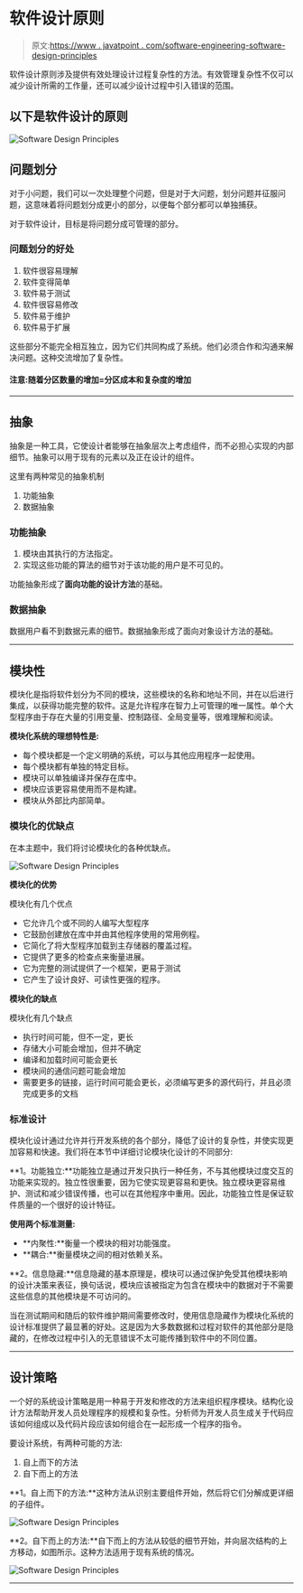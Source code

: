 # 软件设计原则

> 原文:[https://www . javatpoint . com/software-engineering-software-design-principles](https://www.javatpoint.com/software-engineering-software-design-principles)

软件设计原则涉及提供有效处理设计过程复杂性的方法。有效管理复杂性不仅可以减少设计所需的工作量，还可以减少设计过程中引入错误的范围。

## 以下是软件设计的原则

![Software Design Principles](../Images/25410e2c81052784ab1f33fb511f7284.png)

## 问题划分

对于小问题，我们可以一次处理整个问题，但是对于大问题，划分问题并征服问题，这意味着将问题划分成更小的部分，以便每个部分都可以单独捕获。

对于软件设计，目标是将问题分成可管理的部分。

### 问题划分的好处

1.  软件很容易理解
2.  软件变得简单
3.  软件易于测试
4.  软件很容易修改
5.  软件易于维护
6.  软件易于扩展

这些部分不能完全相互独立，因为它们共同构成了系统。他们必须合作和沟通来解决问题。这种交流增加了复杂性。

#### 注意:随着分区数量的增加=分区成本和复杂度的增加

* * *

## 抽象

抽象是一种工具，它使设计者能够在抽象层次上考虑组件，而不必担心实现的内部细节。抽象可以用于现有的元素以及正在设计的组件。

这里有两种常见的抽象机制

1.  功能抽象
2.  数据抽象

### 功能抽象

1.  模块由其执行的方法指定。
2.  实现这些功能的算法的细节对于该功能的用户是不可见的。

功能抽象形成了**面向功能的设计方法**的基础。

### 数据抽象

数据用户看不到数据元素的细节。数据抽象形成了面向对象设计方法的基础。

* * *

## 模块性

模块化是指将软件划分为不同的模块，这些模块的名称和地址不同，并在以后进行集成，以获得功能完整的软件。这是允许程序在智力上可管理的唯一属性。单个大型程序由于存在大量的引用变量、控制路径、全局变量等，很难理解和阅读。

**模块化系统的理想特性是:**

*   每个模块都是一个定义明确的系统，可以与其他应用程序一起使用。
*   每个模块都有单独的特定目标。
*   模块可以单独编译并保存在库中。
*   模块应该更容易使用而不是构建。
*   模块从外部比内部简单。

### 模块化的优缺点

在本主题中，我们将讨论模块化的各种优缺点。

![Software Design Principles](../Images/e9390f10674d11c9491afe7fdea368c9.png)

**模块化的优势**

模块化有几个优点

*   它允许几个或不同的人编写大型程序
*   它鼓励创建放在库中并由其他程序使用的常用例程。
*   它简化了将大型程序加载到主存储器的覆盖过程。
*   它提供了更多的检查点来衡量进展。
*   它为完整的测试提供了一个框架，更易于测试
*   它产生了设计良好、可读性更强的程序。

**模块化的缺点**

模块化有几个缺点

*   执行时间可能，但不一定，更长
*   存储大小可能会增加，但并不确定
*   编译和加载时间可能会更长
*   模块间的通信问题可能会增加
*   需要更多的链接，运行时间可能会更长，必须编写更多的源代码行，并且必须完成更多的文档

### 标准设计

模块化设计通过允许并行开发系统的各个部分，降低了设计的复杂性，并使实现更加容易和快速。我们将在本节中详细讨论模块化设计的不同部分:

**1。功能独立:**功能独立是通过开发只执行一种任务，不与其他模块过度交互的功能来实现的。独立性很重要，因为它使实现更容易和更快。独立模块更容易维护、测试和减少错误传播，也可以在其他程序中重用。因此，功能独立性是保证软件质量的一个很好的设计特征。

**使用两个标准测量:**

*   **内聚性:**衡量一个模块的相对功能强度。
*   **耦合:**衡量模块之间的相对依赖关系。

**2。信息隐藏:**信息隐藏的基本原理是，模块可以通过保护免受其他模块影响的设计决策来表征，换句话说，模块应该被指定为包含在模块中的数据对于不需要这些信息的其他模块是不可访问的。

当在测试期间和随后的软件维护期间需要修改时，使用信息隐藏作为模块化系统的设计标准提供了最显著的好处。这是因为大多数数据和过程对软件的其他部分是隐藏的，在修改过程中引入的无意错误不太可能传播到软件中的不同位置。

* * *

## 设计策略

一个好的系统设计策略是用一种易于开发和修改的方法来组织程序模块。结构化设计方法帮助开发人员处理程序的规模和复杂性。分析师为开发人员生成关于代码应该如何组成以及代码片段应该如何组合在一起形成一个程序的指令。

要设计系统，有两种可能的方法:

1.  自上而下的方法
2.  自下而上的方法

**1。自上而下的方法:**这种方法从识别主要组件开始，然后将它们分解成更详细的子组件。

![Software Design Principles](../Images/ec397a0d94110feb1dd57412918df860.png)

**2。自下而上的方法:**自下而上的方法从较低的细节开始，并向层次结构的上方移动，如图所示。这种方法适用于现有系统的情况。

![Software Design Principles](../Images/70e93214d633c2a0cddc6bc962a54502.png)

* * *